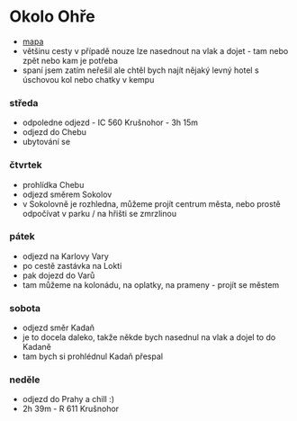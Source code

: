 # Okolo Ohře
- [mapa](https://mapy.cz/s/repacubare)
- většinu cesty v případě nouze lze nasednout na vlak a dojet - tam nebo zpět nebo kam je potřeba
- spaní jsem zatím neřešil ale chtěl bych najít nějaký levný hotel s úschovou kol nebo chatky v kempu

### středa
- odpoledne odjezd - IC 560 Krušnohor - 3h 15m 
- odjezd do Chebu
- ubytování se

### čtvrtek
- prohlídka Chebu
- odjezd směrem Sokolov
- v Sokolovně je rozhledna, můžeme projít centrum města, nebo prostě odpočívat v parku / na hřišti se zmrzlinou

### pátek
- odjezd na Karlovy Vary
- po cestě zastávka na Lokti
- pak dojezd do Varů
- tam můžeme na kolonádu, na oplatky, na prameny - projít se městem

### sobota 
- odjezd směr Kadaň
- je to docela daleko, takže někde bych nasednul na vlak a dojel to do Kadaně
- tam bych si prohlédnul Kadaň přespal

### neděle
- odjezd do Prahy a chill :)
- 2h 39m - R 611 Krušnohor 
